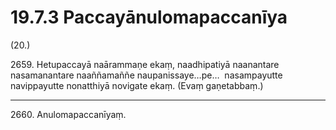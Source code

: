 # 19.7.3 Paccayānulomapaccanīya

(20.)

2659\. Hetupaccayā naārammaṇe ekaṃ, naadhipatiyā naanantare nasamanantare naaññamaññe naupanissaye…pe…  nasampayutte navippayutte nonatthiyā novigate ekaṃ. (Evaṃ gaṇetabbaṃ.)

---

2660\. Anulomapaccanīyaṃ.

